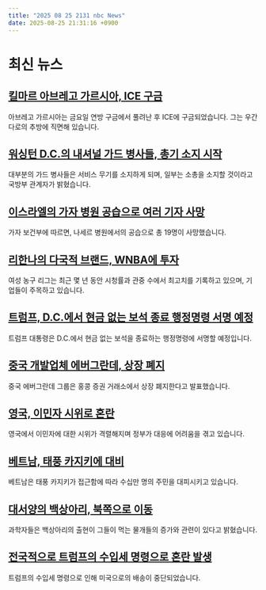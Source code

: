 ```yaml
---
title: "2025 08 25 2131 nbc News"
date: 2025-08-25 21:31:16 +0900
---
```


# 최신 뉴스
## [킬마르 아브레고 가르시아, ICE 구금](https://www.nbcnews.com/news/us-news/kilmar-abrego-garcia-ice-check-in-rcna226866)  
아브레고 가르시아는 금요일 연방 구금에서 풀려난 후 ICE에 구금되었습니다. 그는 우간다로의 추방에 직면해 있습니다.  
## [워싱턴 D.C.의 내셔널 가드 병사들, 총기 소지 시작](https://www.nbcnews.com/politics/politics-news/national-guard-troops-dc-begin-carrying-firearms-rcna226890)  
대부분의 가드 병사들은 서비스 무기를 소지하게 되며, 일부는 소총을 소지할 것이라고 국방부 관계자가 밝혔습니다.  
## [이스라엘의 가자 병원 공습으로 여러 기자 사망](https://www.nbcnews.com/world/gaza/israel-strikes-gaza-nasser-hospital-journalists-killed-rescue-workers-rcna226926)  
가자 보건부에 따르면, 나세르 병원에서의 공습으로 총 19명이 사망했습니다.  
## [리한나의 다국적 브랜드, WNBA에 투자](https://www.nbcnews.com/sports/wnba/rihannas-multibillion-dollar-brand-invested-wnba-just-start-rcna223732)  
여성 농구 리그는 최근 몇 년 동안 시청률과 관중 수에서 최고치를 기록하고 있으며, 기업들이 주목하고 있습니다.  
## [트럼프, D.C.에서 현금 없는 보석 종료 행정명령 서명 예정](https://www.nbcnews.com/politics/white-house/trump-sign-executive-order-end-cashless-bail-dc-rcna226937)  
트럼프 대통령은 D.C.에서 현금 없는 보석을 종료하는 행정명령에 서명할 예정입니다.  
## [중국 개발업체 에버그란데, 상장 폐지](https://www.nbcnews.com/world/hong-kong/delisting-chinese-developer-evergrande-closes-tumultuous-chapter-rcna226932)  
중국 에버그란데 그룹은 홍콩 증권 거래소에서 상장 폐지한다고 발표했습니다.  
## [영국, 이민자 시위로 혼란](https://www.nbcnews.com/world/united-kingdom/uk-migrant-protests-hotel-government-rcna226928)  
영국에서 이민자에 대한 시위가 격렬해지며 정부가 대응에 어려움을 겪고 있습니다.  
## [베트남, 태풍 카지키에 대비](https://www.nbcnews.com/world/asia/vietnam-braces-typhoon-kajiki-nears-coast-rcna226922)  
베트남은 태풍 카지키가 접근함에 따라 수십만 명의 주민을 대피시키고 있습니다.  
## [대서양의 백상아리, 북쪽으로 이동](https://www.nbcnews.com/science/science-news/great-white-sharks-head-north-alarming-beachgoers-rcna226873)  
과학자들은 백상아리의 출현이 그들이 먹는 물개들의 증가와 관련이 있다고 밝혔습니다.  
## [전국적으로 트럼프의 수입세 명령으로 혼란 발생](https://www.nbcnews.com/world/europe/global-mail-carriers-suspend-us-deliveries-confusion-new-duties-rcna226828)  
트럼프의 수입세 명령으로 인해 미국으로의 배송이 중단되었습니다.